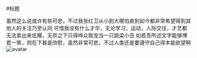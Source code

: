 #标题

虽然这么说或许有些可悲，不过我张红卫从小到大哪怕直到如今都非常希望得到其他人的关注乃至认同
可惜我没有什么才华，无论学习，运动，人际交往，才艺都无法拿出来炫耀，无奈之下只得哗众取宠当一只跳梁小丑
如若吾所述文字能够博君一笑，则在下甚是欣慰，虽然非常可悲，不过人类还是要遵守自己得本能欲望啊![avatar](https://static.colg.cn/image/smiley/colg6/em05.gif)
